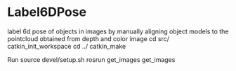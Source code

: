 # Label6DPose
label 6d pose of objects in images by manually aligning object models to the pointcloud obtained from depth and color image
cd src/
catkin_init_workspace
cd ../
catkin_make

Run
source devel/setup.sh
rosrun get_images get_images
